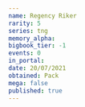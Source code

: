 ```yaml
---
name: Regency Riker
rarity: 5
series: tng
memory_alpha:
bigbook_tier: -1
events: 0
in_portal:
date: 20/07/2021
obtained: Pack
mega: false
published: true
---
```



